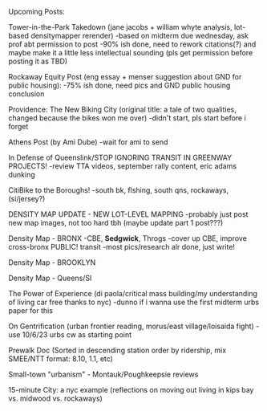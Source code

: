 Upcoming Posts: 

Tower-in-the-Park Takedown (jane jacobs + william whyte analysis, lot-based densitymapper rerender)
-based on midterm due wednesday, ask prof abt permission to post
-90% ish done, need to rework citations(?) and maybe make it a little less intellectual sounding (pls get permission before posting it as TBD)

Rockaway Equity Post (eng essay + menser suggestion about GND for public housing): 
-75% ish done, need pics and GND public housing conclusion

Providence: The New Biking City (original title: a tale of two qualities, changed because the bikes won me over)
-didn't start, pls start before i forget 

Athens Post (by Ami Dube)
-wait for ami to send

In Defense of Queenslink/STOP IGNORING TRANSIT IN GREENWAY PROJECTS! 
-review TTA videos, september rally content, eric adams dunking

CitiBike to the Boroughs!
-south bk, flshing, south qns, rockaways, (si/jersey?)

DENSITY MAP UPDATE - NEW LOT-LEVEL MAPPING
-probably just post new map images, not too hard tbh (maybe update part 1 post???)

Density Map - BRONX
	-CBE, **Sedgwick**, Throgs
		-cover up CBE, improve cross-bronx PUBLIC! transit
-most pics/research alr done, just write!

Density Map - BROOKLYN

Density Map - Queens/SI

The Power of Experience (di paola/critical mass building/my understanding of living car free thanks to nyc)
-dunno if i wanna use the first midterm urbs paper for this

On Gentrification (urban frontier reading, morus/east village/loisaida fight)
-use 10/6/23 urbs cw as starting point

Prewalk Doc (Sorted in descending station order by ridership, mix SMEE/NTT format: 8.10, 1.1, etc) 

Small-town "urbanism" - Montauk/Poughkeepsie reviews 

15-minute City: a nyc example (reflections on moving out living in kips bay vs. midwood vs. rockaways) 